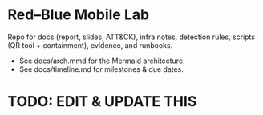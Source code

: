 # Red–Blue Mobile Lab
Repo for docs (report, slides, ATT&CK), infra notes, detection rules, scripts (QR tool + containment), evidence, and runbooks.

- See docs/arch.mmd for the Mermaid architecture.
- See docs/timeline.md for milestones & due dates.

# TODO: EDIT & UPDATE THIS
